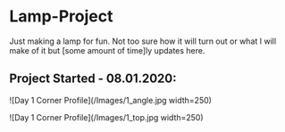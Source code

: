 # Lamp-Project

Just making a lamp for fun. Not too sure how it will turn out or what I will make of it but [some amount of time]ly updates here.

## Project Started - 08.01.2020:

![Day 1 Corner Profile](/Images/1_angle.jpg width=250)

![Day 1 Corner Profile](/Images/1_top.jpg width=250)
